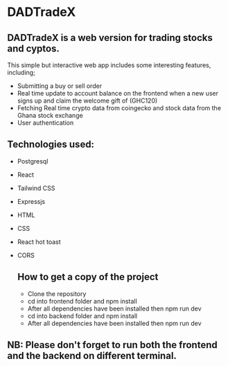 # DADTradeX
## DADTradeX is a web version for trading stocks and cyptos. 
This simple but interactive web app includes some interesting features, including;

* Submitting a buy or sell order
* Real time update to account balance on the frontend when a new user signs up and claim the welcome gift of (GHC120)
* Fetching Real time crypto data from coingecko and stock data from the Ghana stock exchange
* User authentication

## Technologies used:
* Postgresql
* React
* Tailwind CSS
* Expressjs
* HTML
* CSS
* React hot toast
* CORS


  ## How to get a copy of the project

  * Clone the repository
  * cd into frontend folder and npm install
  * After all dependencies have been installed then npm run dev
  * cd into backend folder and npm install
  * After all dependencies have been installed then npm run dev


## NB: Please don't forget to run both the frontend and the backend on different terminal. 
